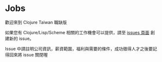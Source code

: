 Jobs
====

歡迎來到 Clojure Taiwan 職缺版

如果您有 Clojure/Lisp/Scheme 相關的工作機會可以提供，請至 [issues 頁面](https://github.com/clojure-tw/jobs/issues/) 創建新的 issue。

Issue 中請註明公司資訊，薪資範圍，福利與需要的條件，成功徵得人才之後要記得回來將 issue 關閉喔
